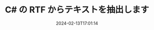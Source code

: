 ---
############################# Static ############################
layout: "auto-gen-parser"
date: 2024-02-13T17:01:14
draft: false
otherformats: vsdm vsdx vssm vssx vstm vstx vsx vtx xlam xls xlsb xlsm xlsx xlt xltm xltx

############################# Head ############################
head_title: "C# の RTF からテキストを抽出"
head_description: "C# のドキュメント ファイルからテキストをすばやく抽出します。"

############################# Header ############################
title: "C# の RTF からテキストを抽出します"
description: "数行の .NET コードを使用して、RTF からテキストを抽出します。"
bg_image: "https://cms.admin.containerize.com/templates/aspose/App_Themes/V3/images/bg/header1.png"
bg_overlay: false
button:
    enable: true
    icon: "fas fa-arrow-down"
    label: "無料トライアルをダウンロード"
    link: "https://downloads.groupdocs.com/parser/net"

############################# SubMenu ############################
submenu:
    enable: true

    left:
        img_alt: "GroupDocs.Parser for .NET"
        image: "https://cms.admin.containerize.com/templates/groupdocs/images/product-logos/90x90-noborder/groupdocs-parser-net.png"
        product: "GroupDocs.Parser"
        platform: ".NET"

    middle:
        button:

            # button loop
            - link: "https://apireference.groupdocs.com/parser/net"
              text: "APIリファレンス"

            # button loop
            - link: "https://github.com/groupdocs-parser"
              text: "コード例"

            # button loop
            - link: "https://products.groupdocs.app/parser/family"
              text: "ライブデモ"

            # button loop
            - link: "https://purchase.groupdocs.com/pricing/parser/net"
              text: "価格設定"

    right:
        link_download: "https://downloads.groupdocs.com/parser"
        link_learn: "https://docs.groupdocs.com/parser/net"
        link_buy: "https://purchase.groupdocs.com"

############################# About ############################
about:
    enable: true
    title: "RTF ファイル .NET API からテキストを抽出するにはどうすればよいですか?"
    content: |
        [GroupDocs.Parser for .NET](/ja/parser/net/) は、C#、ASP.NET、その他の .NET テクノロジーを使用して開発されたビジネス アプリケーション用のテキスト、メタデータ、画像抽出 API です。サポートされている形式のファイルからの生の、書式設定および構造化されたテキストとメタデータの抽出をサポートします。 GroupDocs.Parser for .NET を通じて、アプリケーションは、Word 処理ドキュメント、Excel スプレッドシート、PowerPoint プレゼンテーション、OneNote、PDF ファイル、ZIP アーカイブなどの一般的な形式のパスワードで保護されたドキュメントの解析を実行することもできます。 。
        
        GroupDocs.Parser API は、ファイル テキスト抽出機能を必要とする企業ソリューションに最適です。これらの API は、Frameworks: .NET Framework, .NET Standard, .NET Core, Mono を含むすべての主要なオペレーティング システムおよびプラットフォームで十分にサポートされています。

############################# Steps ############################
steps:
    enable: true
    title_left: ".NET の RTF からテキストを抽出します"
    content_left: |
        [GroupDocs.Parser for .NET](/ja/parser/net/) を使用すると、C# 開発者は、いくつかの簡単な手順を実装することで、RTF ファイルからテキストを簡単に抽出できます。
        
        * 最初のドキュメントの [Parser](https://reference.groupdocs.com/net/parser/groupdocs.parser/parser) オブジェクトをインスタンス化します。
        * [GetText](https://reference.groupdocs.com/net/parser/groupdocs.parser/parser/methods/gettext)メソッドを呼び出し、を取得します。[TextReader](https://docs.microsoft.com/en-us/dotnet/api/system.io.textreader?view=netframework-2.0) オブジェクト。
        * リーダーが *null* ではないかどうかを確認します (ドキュメントのテキスト抽出がサポートされています)。
        * リーダーからのテキストを読みます。

    title_right: "テキスト抽出の詳細については、こちらをご覧ください。"
    content_right: |
        * <a href="https://docs.groupdocs.com/parser/net/extract-text-in-accurate-mode/">Accurate モードでテキストを抽出する方法</a>
        * <a href="https://docs.groupdocs.com/parser/net/extract-text-in-raw-mode/">Raw モードでテキストを抽出する方法</a>
 
    code: |
     {{% parser/additional-styles %}}
     {{< parser/code-parser title="C# サンプルコードを使用して RTF ファイルからテキストを抽出する方法">}}

        ```csharp    
        // GroupDocs.Parser API を使用して RTF ファイルからテキストを抽出します
        // Parserクラスのインスタンスを作成する
        using (Parser parser = new Parser(filePath)) {
            // テキストをリーダーに抽出する
            using (TextReader reader = parser.GetText()) {
                // ドキュメントからテキストを印刷する
                // テキスト抽出がサポートされていない場合、リーダーは null になります
                Console.WriteLine(reader == null ? "テキスト抽出はサポートされていません" : reader.ReadToEnd());
            }
        }
        ```
     {{< /parser/code-parser >}}

############################# More ############################
more:
    enable: true
    title_left: "システム要求"
    content_left: |
        GroupDocs.Parser for .NET API は、すべての主要なプラットフォームとオペレーティング システムでサポートされています。以下のコードを実行する前に、次の前提条件がシステムにインストールされていることを確認してください。
        
        * オペレーティング システム: Microsoft Windows、Linux、MacOS
        * 開発環境: Microsoft Visual Studio, Xamarin, MonoDevelop
        * フレームワーク
        * GroupDocs.Parser for .NET の最新バージョンを [Nuget](https://www.nuget.org/packages/groupdocs.parser) からダウンロードします

    title_right: "GroupDocs.Parser for .NET を使用する理由"
    content_right: |
        * サポートされているドキュメントからのプレーン テキスト抽出のサポート    
        * ユーザー定義のテンプレートを使用したドキュメントの解析    
        * 構造化テキスト抽出を完全にサポート    
        * キーワードおよび正規表現によるテキスト検索    
        * 書式設定されたテキスト、メタデータ、画像、コンテナ、添付ファイルを抽出します    
        * サポートされている一部のドキュメント形式の目次を抽出します    
        * PDF ドキュメントからのフォーム データを解析する    
        * ドキュメントからハイパーリンクを抽出する   

############################# Demos ############################
demos:
    enable: true
    title: "ライブデモ - RTF オンラインからテキストを抽出"
    content: |
       [GroupDocs.Parser ライブ デモ](https://products.groupdocs.app/parser/text/rtf) Web サイトにアクセスして、今すぐ RTF ファイルからテキストを抽出します。
       ライブデモには次のようなメリットがあります。
        
############################# About Formats ############################
about_formats:
    enable: true

############################# More Formats ############################
more_formats:
    enable: true
    title: "他のドキュメント形式からテキストを抽出する"
    content: |
        .NET ファイル形式と画像のドキュメント解析とテキスト抽出 API。以下に示すように、いくつかの一般的なファイル形式のデータを抽出します。

############################# Back to top ###############################
back_to_top:
    enable: true
---